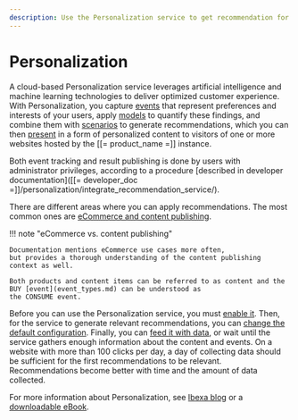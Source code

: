 ```yaml
---
description: Use the Personalization service to get recommendation for users based on their behavior and on the scenarios you configure.
---
```


# Personalization

A cloud-based Personalization service leverages artificial intelligence and machine learning technologies to deliver optimized customer experience.
With Personalization, you capture [events](event_types.md) that represent preferences and interests of your users, apply [models](recommendation_models.md) to quantify these findings, and combine them with [scenarios](scenarios.md) to generate recommendations, which you can then [present](integrate_scenario_results.md) in a form of personalized content to visitors of one or more websites hosted by the [[= product_name =]] instance.

Both event tracking and result publishing is done by users with administrator privileges, according to a procedure [described in developer documentation]([[= developer_doc =]]/personalization/integrate_recommendation_service/).

There are different areas where you can apply recommendations.
The most common ones are [eCommerce and content publishing](use_cases.md).

!!! note "eCommerce vs. content publishing"

    Documentation mentions eCommerce use cases more often,
    but provides a thorough understanding of the content publishing context as well.

    Both products and content items can be referred to as content and the BUY [event](event_types.md) can be understood as
    the CONSUME event.

Before you can use the Personalization service, you must [enable it](enable_personalization.md).
Then, for the service to generate relevant recommendations, you can [change the default configuration](configure_personalization.md).
Finally, you can [feed it with data](content_import.md), or wait until the service gathers enough information about the content and events.
On a website with more than 100 clicks per day, a day of collecting data should be sufficient for the first recommendations to be relevant.
Recommendations become better with time and the amount of data collected.

For more information about Personalization, see [Ibexa blog](https://www.ibexa.co/blog/ibexa-dxp-v3.3-new-feature-preview-personalization-simplified-and-dxp-integrated) or a [downloadable eBook](https://www.ibexa.co/events/ibexa-engage-2021/resources/downloads/the-basics-of-personalization).

